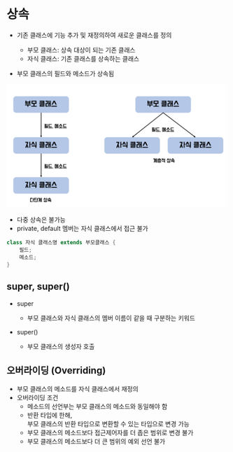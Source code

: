 # 상속

- 기존 클래스에 기능 추가 및 재정의하여 새로운 클래스를 정의
  - 부모 클래스: 상속 대상이 되는 기존 클래스
  - 자식 클래스: 기존 클래스를 상속하는 클래스
  
- 부모 클래스의 필드와 메소드가 상속됨

![상속](./resouces/image.png)


- 다중 상속은 불가능
- private, default 멤버는 자식 클래스에서 접근 불가

```java
class 자식 클래스명 extends 부모클래스 {
    필드;
    메소드;
}
```

## super, super()

- super
  - 부모 클래스와 자식 클래스의 멤버 이름이 같을 때 구분하는 키워드

- super()
  - 부모 클래스의 생성자 호출

## 오버라이딩 (Overriding)

- 부모 클래스의 메소드를 자식 클래스에서 재정의
- 오버라이딩 조건
  - 메소드의 선언부는 부모 클래스의 메소드와 동일해야 함
  - 반환 타입에 한해,  
  부모 클래스의 반환 타입으로 변환할 수 있는 타입으로 변경 가능
  - 부모 클래스의 메소드보다 접근제어자를 더 좁은 범위로 변경 불가
  - 부모 클래스의 메소드보다 더 큰 범위의 예외 선언 불가

